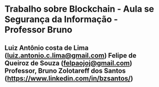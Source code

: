 # Trabalho sobre Blockchain - Aula se Segurança da Informação - Professor Bruno
Luiz Antônio costa de Lima (luiz.antonio.c.lima@gmail.com)
Felipe de Queiroz de Souza (felpaojoj@gmail.com)
Professor, Bruno Zolotareff dos Santos (https://www.linkedin.com/in/bzsantos/)
---------------------------------------------------------------------------------------------------------------------------------------------

